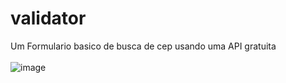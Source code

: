 # validator
 
Um Formulario basico de busca de cep usando uma API gratuita<br><br>
![image](https://user-images.githubusercontent.com/84481208/178019232-02225411-7616-4b46-b5f1-1e9d2520be1d.png)
